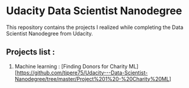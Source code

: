 # Udacity Data Scientist Nanodegree

This repository contains the projects I realized while completing the Data Scientist Nanodegree from Udacity.


## Projects list :
1. Machine learning : [Finding Donors for Charity ML][https://github.com/tipere75/Udacity---Data-Scientist-Nanodegree/tree/master/Project%201%20-%20Charity%20ML]
